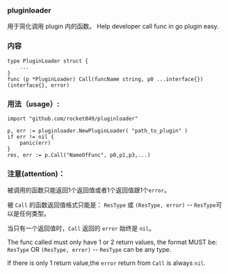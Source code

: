 ### pluginloader
用于简化调用 plugin 内的函数。 Help developer call func in go plugin easy.

### 内容

```
type PluginLoader struct {
	...
}
func (p *PluginLoader) Call(funcName string, p0 ...interface{}) (interface{}, error)
```

### 用法（usage）:

```
import "github.com/rocket049/pluginloader"

p, err := pluginloader.NewPluginLoader( "path_to_plugin" )
if err != nil {
	panic(err)
}
res, err := p.Call("NameOfFunc", p0,p1,p3,...)

```

### 注意(attention)：

被调用的函数只能返回1个返回值或者1个返回值跟1个`error`。

被 `Call` 的函数返回值格式只能是： `ResType` 或 `(ResType, error)` -- `ResType`可以是任何类型。

当只有一个返回值时，`Call` 返回的 `error` 始终是 `nil`。

The func called must only have 1 or 2 return values, the format MUST be: `ResType` OR `(ResType, error)` -- `ResType` can be any type.

If there is only 1 return value,the `error` return from `Call` is always `nil`.
